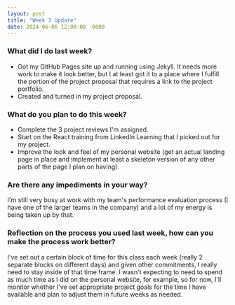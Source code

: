 ```yaml
---
layout: post
title: "Week 3 Update"
date: 2024-06-06 12:00:00 -0000
---
```


### What did I do last week?

- Got my GitHub Pages site up and running using Jekyll. It needs more work to make it look better, but I at least got it to a place where I fulfill the portion of the project proposal that requires a link to the project portfolio.
- Created and turned in my project proposal.

### What do you plan to do this week?

- Complete the 3 project reviews I'm assigned.
- Start on the React training from LinkedIn Learning that I picked out for my project.
- Improve the look and feel of my personal website (get an actual landing page in place and implement at least a skeleton version of any other parts of the page I plan on having).

### Are there any impediments in your way?

I'm still very busy at work with my team's performance evaluation process (I have one of the larger teams in the company) and a lot of my energy is being taken up by that.

### Reflection on the process you used last week, how can you make the process work better?

I've set out a certain block of time for this class each week (really 2 separate blocks on different days) and given other commitments, I really need to stay inside of that time frame. I wasn't expecting to need to spend as much time as I did on the personal website, for example, so for now, I'll monitor whether I've set appropriate project goals for the time I have available and plan to adjust them in future weeks as needed.
